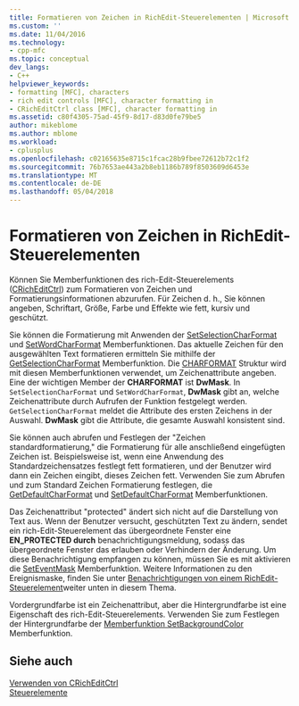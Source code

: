```yaml
---
title: Formatieren von Zeichen in RichEdit-Steuerelementen | Microsoft Docs
ms.custom: ''
ms.date: 11/04/2016
ms.technology:
- cpp-mfc
ms.topic: conceptual
dev_langs:
- C++
helpviewer_keywords:
- formatting [MFC], characters
- rich edit controls [MFC], character formatting in
- CRichEditCtrl class [MFC], character formatting in
ms.assetid: c80f4305-75ad-45f9-8d17-d83d0fe79be5
author: mikeblome
ms.author: mblome
ms.workload:
- cplusplus
ms.openlocfilehash: c02165635e8715c1fcac28b9fbee72612b72c1f2
ms.sourcegitcommit: 76b7653ae443a2b8eb1186b789f8503609d6453e
ms.translationtype: MT
ms.contentlocale: de-DE
ms.lasthandoff: 05/04/2018
---
```

# <a name="character-formatting-in-rich-edit-controls"></a>Formatieren von Zeichen in RichEdit-Steuerelementen
Können Sie Memberfunktionen des rich-Edit-Steuerelements ([CRichEditCtrl](../mfc/reference/cricheditctrl-class.md)) zum Formatieren von Zeichen und Formatierungsinformationen abzurufen. Für Zeichen d. h., Sie können angeben, Schriftart, Größe, Farbe und Effekte wie fett, kursiv und geschützt.  
  
 Sie können die Formatierung mit Anwenden der [SetSelectionCharFormat](../mfc/reference/cricheditctrl-class.md#setselectioncharformat) und [SetWordCharFormat](../mfc/reference/cricheditctrl-class.md#setwordcharformat) Memberfunktionen. Das aktuelle Zeichen für den ausgewählten Text formatieren ermitteln Sie mithilfe der [GetSelectionCharFormat](../mfc/reference/cricheditctrl-class.md#getselectioncharformat) Memberfunktion. Die [CHARFORMAT](http://msdn.microsoft.com/library/windows/desktop/bb787881) Struktur wird mit diesen Memberfunktionen verwendet, um Zeichenattribute angeben. Eine der wichtigen Member der **CHARFORMAT** ist **DwMask**. In `SetSelectionCharFormat` und `SetWordCharFormat`, **DwMask** gibt an, welche Zeichenattribute durch Aufrufen der Funktion festgelegt werden. `GetSelectionCharFormat` meldet die Attribute des ersten Zeichens in der Auswahl. **DwMask** gibt die Attribute, die gesamte Auswahl konsistent sind.  
  
 Sie können auch abrufen und Festlegen der "Zeichen standardformatierung," die Formatierung für alle anschließend eingefügten Zeichen ist. Beispielsweise ist, wenn eine Anwendung des Standardzeichensatzes festlegt fett formatieren, und der Benutzer wird dann ein Zeichen eingibt, dieses Zeichen fett. Verwenden Sie zum Abrufen und zum Standard Zeichen Formatierung festlegen, die [GetDefaultCharFormat](../mfc/reference/cricheditctrl-class.md#getdefaultcharformat) und [SetDefaultCharFormat](../mfc/reference/cricheditctrl-class.md#setdefaultcharformat) Memberfunktionen.  
  
 Das Zeichenattribut "protected" ändert sich nicht auf die Darstellung von Text aus. Wenn der Benutzer versucht, geschützten Text zu ändern, sendet ein rich-Edit-Steuerelement das übergeordnete Fenster eine **EN_PROTECTED durch** benachrichtigungsmeldung, sodass das übergeordnete Fenster das erlauben oder Verhindern der Änderung. Um diese Benachrichtigung empfangen zu können, müssen Sie es mit aktivieren die [SetEventMask](../mfc/reference/cricheditctrl-class.md#seteventmask) Memberfunktion. Weitere Informationen zu den Ereignismaske, finden Sie unter [Benachrichtigungen von einem RichEdit-Steuerelement](../mfc/notifications-from-a-rich-edit-control.md)weiter unten in diesem Thema.  
  
 Vordergrundfarbe ist ein Zeichenattribut, aber die Hintergrundfarbe ist eine Eigenschaft des rich-Edit-Steuerelements. Verwenden Sie zum Festlegen der Hintergrundfarbe der [Memberfunktion SetBackgroundColor](../mfc/reference/cricheditctrl-class.md#setbackgroundcolor) Memberfunktion.  
  
## <a name="see-also"></a>Siehe auch  
 [Verwenden von CRichEditCtrl](../mfc/using-cricheditctrl.md)   
 [Steuerelemente](../mfc/controls-mfc.md)

